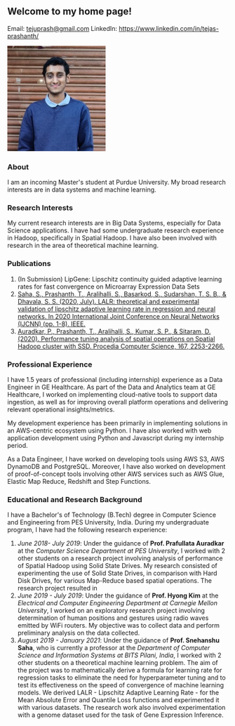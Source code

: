 ## Welcome to my home page!

Email: tejuprash@gmail.com
LinkedIn: https://www.linkedin.com/in/tejas-prashanth/

![Me](images/me.jpg)

### About
I am an incoming Master's student at Purdue University. My broad research interests are in data systems and machine learning.  

### Research Interests
My current research interests are in Big Data Systems, especially for Data Science applications. I have had some undergraduate research experience in Hadoop, specifically in Spatial Hadoop. I have also been involved with research in the area of theoretical machine learning. 

### Publications
1. (In Submission) LipGene: Lipschitz continuity guided adaptive learning rates for fast convergence on Microarray Expression Data Sets
2. [Saha, S., Prashanth, T., Aralihalli, S., Basarkod, S., Sudarshan, T. S. B., & Dhavala, S. S. (2020, July). LALR: theoretical and experimental validation of lipschitz adaptive learning rate in regression and neural networks. In 2020 International Joint Conference on Neural Networks (IJCNN) (pp. 1-8). IEEE.](https://ieeexplore.ieee.org/abstract/document/9207650)
3. [Auradkar, P., Prashanth, T., Aralihalli, S., Kumar, S. P., & Sitaram, D. (2020). Performance tuning analysis of spatial operations on Spatial Hadoop cluster with SSD. Procedia Computer Science, 167, 2253-2266.](https://www.sciencedirect.com/science/article/pii/S1877050920307444)


### Professional Experience
I have 1.5 years of professional (including internship) experience as a Data Engineer in GE Healthcare. As part of the Data and Analytics team at GE Healthcare, I worked on implementing cloud-native tools to support data ingestion, as well as for improving overall platform operations and delivering relevant operational insights/metrics.  

My development experience has been primarily in implementing solutions in an AWS-centric ecosystem using Python. I have also worked with web application development using Python and Javascript during my internship period. 

As a Data Engineer, I have worked on developing tools using AWS S3, AWS DynamoDB and PostgreSQL. Moreover, I have also worked on development of proof-of-concept tools involving other AWS services such as AWS Glue, Elastic Map Reduce, Redshift and Step Functions.   

### Educational and Research Background
I have a Bachelor's of Technology (B.Tech) degree in Computer Science and Engineering from PES University, India. During my undergraduate program, I have had the following research experience:
1. *June 2018- July 2019*: Under the guidance of **Prof. Prafullata Auradkar** at the *Computer Science Department at PES University*, I worked with 2 other students on a research project involving analysis of performance of Spatial Hadoop using Solid State Drives. My research consisted of experimenting the use of Solid State Drives, in comparison with Hard Disk Drives, for various Map-Reduce based spatial operations. The research project resulted in 
2. *June 2019 - July 2019*: Under the guidance of **Prof. Hyong Kim** at the *Electrical and Computer Engineering Department at Carnegie Mellon University*, I worked on an exploratory research project involving determination of human positions and gestures using radio waves emitted by WiFi routers. My objective was to collect data and perform preliminary analysis on the data collected. 
3. *August 2019 - January 2021*: Under the guidance of **Prof. Snehanshu Saha**, who is currently a professor at the *Department of Computer Science and Information Systems at BITS Pilani, India*, I worked with 2 other students on a theoretical machine learning problem. The aim of the project was to mathematically derive a formula for learning rate for regression tasks to eliminate the need for hyperparameter tuning and to test its effectiveness on the speed of convergence of machine learning models. We derived LALR - Lipschitz Adaptive Learning Rate - for the Mean Absolute Error and Quantile Loss functions and experimented it with various datasets. The research work also involved experimentation with a genome dataset used for the task of Gene Expression Inference. 
